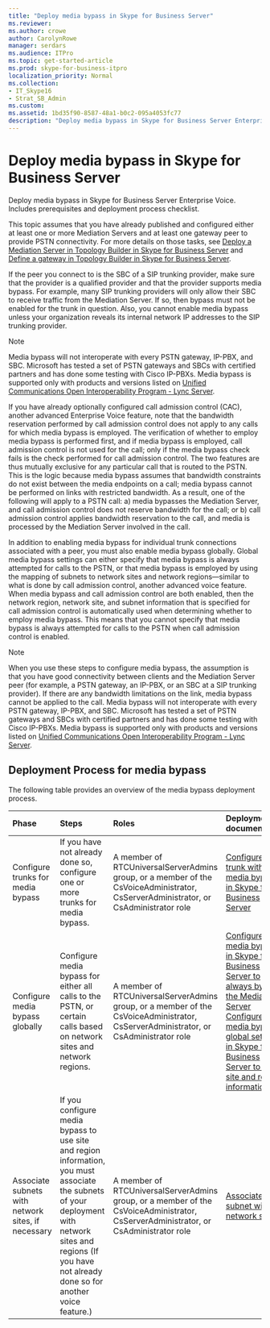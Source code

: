 ```yaml
---
title: "Deploy media bypass in Skype for Business Server"
ms.reviewer: 
ms.author: crowe
author: CarolynRowe
manager: serdars
ms.audience: ITPro
ms.topic: get-started-article
ms.prod: skype-for-business-itpro
localization_priority: Normal
ms.collection: 
- IT_Skype16
- Strat_SB_Admin
ms.custom: 
ms.assetid: 1bd35f90-8587-48a1-b0c2-095a4053fc77
description: "Deploy media bypass in Skype for Business Server Enterprise Voice. Includes prerequisites and deployment process checklist."
---
```


# Deploy media bypass in Skype for Business Server
 
Deploy media bypass in Skype for Business Server Enterprise Voice. Includes prerequisites and deployment process checklist.
  
This topic assumes that you have already published and configured either at least one or more Mediation Servers and at least one gateway peer to provide PSTN connectivity. For more details on those tasks, see [Deploy a Mediation Server in Topology Builder in Skype for Business Server](deploy-a-mediation-server.md) and [Define a gateway in Topology Builder in Skype for Business Server](define-a-gateway.md).
  
 If the peer you connect to is the SBC of a SIP trunking provider, make sure that the provider is a qualified provider and that the provider supports media bypass. For example, many SIP trunking providers will only allow their SBC to receive traffic from the Mediation Server. If so, then bypass must not be enabled for the trunk in question. Also, you cannot enable media bypass unless your organization reveals its internal network IP addresses to the SIP trunking provider.
  
> [!NOTE]
> Media bypass will not interoperate with every PSTN gateway, IP-PBX, and SBC. Microsoft has tested a set of PSTN gateways and SBCs with certified partners and has done some testing with Cisco IP-PBXs. Media bypass is supported only with products and versions listed on [Unified Communications Open Interoperability Program - Lync Server](https://go.microsoft.com/fwlink/p/?linkId=214406). 
  
If you have already optionally configured call admission control (CAC), another advanced Enterprise Voice feature, note that the bandwidth reservation performed by call admission control does not apply to any calls for which media bypass is employed. The verification of whether to employ media bypass is performed first, and if media bypass is employed, call admission control is not used for the call; only if the media bypass check fails is the check performed for call admission control. The two features are thus mutually exclusive for any particular call that is routed to the PSTN. This is the logic because media bypass assumes that bandwidth constraints do not exist between the media endpoints on a call; media bypass cannot be performed on links with restricted bandwidth. As a result, one of the following will apply to a PSTN call: a) media bypasses the Mediation Server, and call admission control does not reserve bandwidth for the call; or b) call admission control applies bandwidth reservation to the call, and media is processed by the Mediation Server involved in the call.
  
In addition to enabling media bypass for individual trunk connections associated with a peer, you must also enable media bypass globally. Global media bypass settings can either specify that media bypass is always attempted for calls to the PSTN, or that media bypass is employed by using the mapping of subnets to network sites and network regions—similar to what is done by call admission control, another advanced voice feature. When media bypass and call admission control are both enabled, then the network region, network site, and subnet information that is specified for call admission control is automatically used when determining whether to employ media bypass. This means that you cannot specify that media bypass is always attempted for calls to the PSTN when call admission control is enabled.
  
> [!NOTE]
> When you use these steps to configure media bypass, the assumption is that you have good connectivity between clients and the Mediation Server peer (for example, a PSTN gateway, an IP-PBX, or an SBC at a SIP trunking provider). If there are any bandwidth limitations on the link, media bypass cannot be applied to the call. Media bypass will not interoperate with every PSTN gateway, IP-PBX, and SBC. Microsoft has tested a set of PSTN gateways and SBCs with certified partners and has done some testing with Cisco IP-PBXs. Media bypass is supported only with products and versions listed on [Unified Communications Open Interoperability Program - Lync Server](https://go.microsoft.com/fwlink/p/?linkId=214406). 
  
## Deployment Process for media bypass

The following table provides an overview of the media bypass deployment process. 
  
|**Phase**|**Steps**|**Roles**|**Deployment documentation**|
|:-----|:-----|:-----|:-----|
|Configure trunks for media bypass  <br/> |If you have not already done so, configure one or more trunks for media bypass.  <br/> | A member of RTCUniversalServerAdmins group, or a member of the CsVoiceAdministrator, CsServerAdministrator, or CsAdministrator role <br/> |[Configure a trunk with media bypass in Skype for Business Server](configure-trunk-with-media-bypass.md) <br/> |
|Configure media bypass globally  <br/> |Configure media bypass for either all calls to the PSTN, or certain calls based on network sites and network regions.  <br/> | A member of RTCUniversalServerAdmins group, or a member of the CsVoiceAdministrator, CsServerAdministrator, or CsAdministrator role <br/> |[Configure media bypass in Skype for Business Server to always bypass the Mediation Server](bypass-the-mediation-server.md) <br/> [Configure media bypass global settings in Skype for Business Server to use site and region information](use-site-and-region-information.md) <br/> |
|Associate subnets with network sites, if necessary  <br/> |If you configure media bypass to use site and region information, you must associate the subnets of your deployment with network sites and regions (If you have not already done so for another voice feature.)  <br/> | A member of RTCUniversalServerAdmins group, or a member of the CsVoiceAdministrator, CsServerAdministrator, or CsAdministrator role <br/> |[Associate a subnet with a network site](deploy-network.md#BKMK_AssociateSubnets) <br/> |
   

